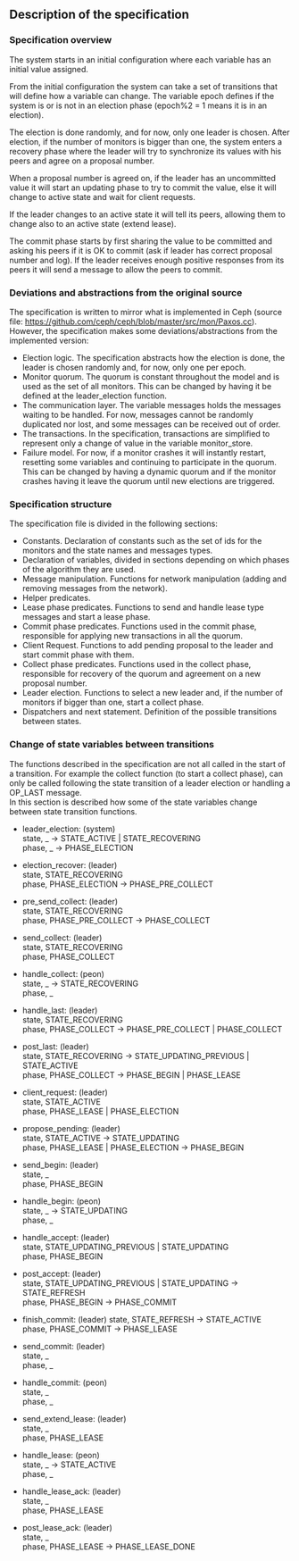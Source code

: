 ## Description of the specification

### Specification overview

The system starts in an initial configuration where each variable has an initial value assigned.

From the initial configuration the system can take a set of transitions that will define how a variable can change.
The variable epoch defines if the system is or is not in an election phase (epoch%2 = 1 means it is in an election).

The election is done randomly, and for now, only one leader is chosen.
After election, if the number of monitors is bigger than one, the system enters a recovery phase where the leader will try to synchronize its values with his peers and agree on a proposal number.

When a proposal number is agreed on, if the leader has an uncommitted value it will start an updating phase to try to commit the value, else it will change to active state and wait for client requests.

If the leader changes to an active state it will tell its peers, allowing them to change also to an active state (extend lease).

The commit phase starts by first sharing the value to be committed and asking his peers if it is OK to commit (ask if leader has correct proposal number and log). If the leader receives enough positive responses from its peers it will send a message to allow the peers to commit.

### Deviations and abstractions from the original source

The specification is written to mirror what is implemented in Ceph (source file: https://github.com/ceph/ceph/blob/master/src/mon/Paxos.cc).
However, the specification makes some deviations/abstractions from the implemented version:
* Election logic. The specification abstracts how the election is done, the leader is chosen randomly and, for now, only one per epoch.
* Monitor quorum. The quorum is constant throughout the model and is used as the set of all monitors. This can be changed by having it be defined at the leader_election function.
* The communication layer. The variable messages holds the messages waiting to be handled. For now, messages cannot be randomly duplicated nor lost, and some messages can be received out of order.
* The transactions. In the specification, transactions are simplified to represent only a change of value in the variable monitor_store.
* Failure model. For now, if a monitor crashes it will instantly restart, resetting some variables and continuing to participate in the quorum. This can be changed by having a dynamic quorum and if the monitor crashes having it leave the quorum until new elections are triggered.

### Specification structure

The specification file is divided in the following sections:

* Constants. Declaration of constants such as the set of ids for the monitors and the state names and messages types.
* Declaration of variables, divided in sections depending on which phases of the algorithm they are used.
* Message manipulation. Functions for network manipulation (adding and removing messages from the network).
* Helper predicates.
* Lease phase predicates. Functions to send and handle lease type messages and start a lease phase.
* Commit phase predicates. Functions used in the commit phase, responsible for applying new transactions in all the quorum.
* Client Request. Functions to add pending proposal to the leader and start commit phase with them.
* Collect phase predicates. Functions used in the collect phase, responsible for recovery of the quorum and agreement on a new proposal number.
* Leader election. Functions to select a new leader and, if the number of monitors if bigger than one, start a collect phase.
* Dispatchers and next statement. Definition of the possible transitions between states.

### Change of state variables between transitions

The functions described in the specification are not all called in the start of a transition. For example the collect function (to start a collect phase), can only be called following the state transition of a leader election or handling a OP_LAST message.<br>
In this section is described how some of the state variables change between state transition functions. <br>

* leader_election: (system) <br>
  state, _ -> STATE_ACTIVE | STATE_RECOVERING <br>
  phase, _ -> PHASE_ELECTION <br>

* election_recover: (leader) <br>
  state, STATE_RECOVERING <br>
  phase, PHASE_ELECTION -> PHASE_PRE_COLLECT <br>

* pre_send_collect: (leader) <br>
  state, STATE_RECOVERING <br>
  phase, PHASE_PRE_COLLECT -> PHASE_COLLECT <br>

* send_collect: (leader) <br>
  state, STATE_RECOVERING <br>
  phase, PHASE_COLLECT <br>

* handle_collect: (peon) <br>
  state, _ -> STATE_RECOVERING <br>
  phase, _ <br>

* handle_last: (leader) <br>
  state, STATE_RECOVERING <br>
  phase, PHASE_COLLECT -> PHASE_PRE_COLLECT | PHASE_COLLECT <br>

* post_last: (leader) <br>
  state, STATE_RECOVERING -> STATE_UPDATING_PREVIOUS | STATE_ACTIVE <br>
  phase, PHASE_COLLECT -> PHASE_BEGIN | PHASE_LEASE <br>

* client_request: (leader) <br>
  state, STATE_ACTIVE <br>
  phase, PHASE_LEASE | PHASE_ELECTION <br>

* propose_pending: (leader) <br>
  state, STATE_ACTIVE -> STATE_UPDATING <br>
  phase, PHASE_LEASE | PHASE_ELECTION -> PHASE_BEGIN <br>

* send_begin: (leader) <br>
  state, _ <br>
  phase, PHASE_BEGIN <br>

* handle_begin: (peon) <br>
  state, _ -> STATE_UPDATING <br>
  phase, _ <br>

* handle_accept: (leader) <br>
  state, STATE_UPDATING_PREVIOUS | STATE_UPDATING <br>
  phase, PHASE_BEGIN <br>

* post_accept: (leader) <br>
  state, STATE_UPDATING_PREVIOUS | STATE_UPDATING -> STATE_REFRESH <br>
  phase, PHASE_BEGIN -> PHASE_COMMIT <br>

* finish_commit: (leader)
  state, STATE_REFRESH -> STATE_ACTIVE <br>
  phase, PHASE_COMMIT -> PHASE_LEASE <br>

* send_commit: (leader) <br>
  state, _ <br>
  phase, _ <br>

* handle_commit: (peon) <br>
  state, _ <br>
  phase, _ <br>

* send_extend_lease: (leader) <br>
  state, _ <br>
  phase, PHASE_LEASE <br>

* handle_lease: (peon) <br>
  state, _ -> STATE_ACTIVE <br>
  phase, _ <br>

* handle_lease_ack: (leader) <br>
  state, _ <br>
  phase, PHASE_LEASE <br>

* post_lease_ack: (leader) <br>
  state, _ <br>
  phase, PHASE_LEASE -> PHASE_LEASE_DONE <br>
